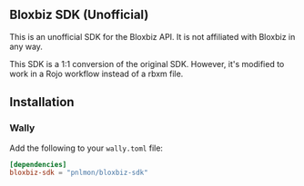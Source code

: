 ## Bloxbiz SDK (Unofficial)

This is an unofficial SDK for the Bloxbiz API. It is not affiliated with Bloxbiz in any way.

This SDK is a 1:1 conversion of the original SDK. However, it's modified to work in a Rojo workflow instead of a rbxm file.

## Installation

### Wally
Add the following to your `wally.toml` file:
```toml
[dependencies]
bloxbiz-sdk = "pnlmon/bloxbiz-sdk"
```
